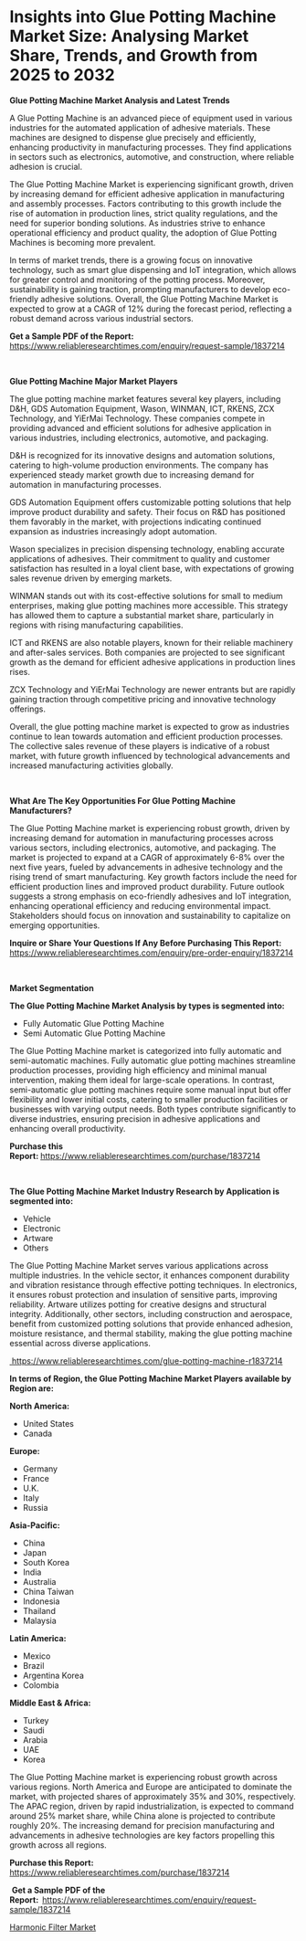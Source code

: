 <p><h1>Insights into Glue Potting Machine Market Size: Analysing Market Share, Trends, and Growth from 2025 to 2032</h1></p><p><strong>Glue Potting Machine Market Analysis and Latest Trends</strong></p>
<p><p>A Glue Potting Machine is an advanced piece of equipment used in various industries for the automated application of adhesive materials. These machines are designed to dispense glue precisely and efficiently, enhancing productivity in manufacturing processes. They find applications in sectors such as electronics, automotive, and construction, where reliable adhesion is crucial.</p><p>The Glue Potting Machine Market is experiencing significant growth, driven by increasing demand for efficient adhesive application in manufacturing and assembly processes. Factors contributing to this growth include the rise of automation in production lines, strict quality regulations, and the need for superior bonding solutions. As industries strive to enhance operational efficiency and product quality, the adoption of Glue Potting Machines is becoming more prevalent.</p><p>In terms of market trends, there is a growing focus on innovative technology, such as smart glue dispensing and IoT integration, which allows for greater control and monitoring of the potting process. Moreover, sustainability is gaining traction, prompting manufacturers to develop eco-friendly adhesive solutions. Overall, the Glue Potting Machine Market is expected to grow at a CAGR of 12% during the forecast period, reflecting a robust demand across various industrial sectors.</p></p>
<p><strong>Get a Sample PDF of the Report:&nbsp;</strong> <a href="https://www.reliableresearchtimes.com/enquiry/request-sample/1837214?utm_campaign=2305&utm_medium=2&utm_source=Github&utm_content=ia&utm_term=22022025&utm_id=glue-potting-machine">https://www.reliableresearchtimes.com/enquiry/request-sample/1837214</a></p>
<p>&nbsp;</p>
<p><strong>Glue Potting Machine Major Market Players</strong></p>
<p><p>The glue potting machine market features several key players, including D&H, GDS Automation Equipment, Wason, WINMAN, ICT, RKENS, ZCX Technology, and YiErMai Technology. These companies compete in providing advanced and efficient solutions for adhesive application in various industries, including electronics, automotive, and packaging.</p><p>D&H is recognized for its innovative designs and automation solutions, catering to high-volume production environments. The company has experienced steady market growth due to increasing demand for automation in manufacturing processes.</p><p>GDS Automation Equipment offers customizable potting solutions that help improve product durability and safety. Their focus on R&D has positioned them favorably in the market, with projections indicating continued expansion as industries increasingly adopt automation.</p><p>Wason specializes in precision dispensing technology, enabling accurate applications of adhesives. Their commitment to quality and customer satisfaction has resulted in a loyal client base, with expectations of growing sales revenue driven by emerging markets.</p><p>WINMAN stands out with its cost-effective solutions for small to medium enterprises, making glue potting machines more accessible. This strategy has allowed them to capture a substantial market share, particularly in regions with rising manufacturing capabilities.</p><p>ICT and RKENS are also notable players, known for their reliable machinery and after-sales services. Both companies are projected to see significant growth as the demand for efficient adhesive applications in production lines rises.</p><p>ZCX Technology and YiErMai Technology are newer entrants but are rapidly gaining traction through competitive pricing and innovative technology offerings. </p><p>Overall, the glue potting machine market is expected to grow as industries continue to lean towards automation and efficient production processes. The collective sales revenue of these players is indicative of a robust market, with future growth influenced by technological advancements and increased manufacturing activities globally.</p></p>
<p>&nbsp;</p>
<p><strong>What Are The Key Opportunities For Glue Potting Machine Manufacturers?</strong></p>
<p><p>The Glue Potting Machine market is experiencing robust growth, driven by increasing demand for automation in manufacturing processes across various sectors, including electronics, automotive, and packaging. The market is projected to expand at a CAGR of approximately 6-8% over the next five years, fueled by advancements in adhesive technology and the rising trend of smart manufacturing. Key growth factors include the need for efficient production lines and improved product durability. Future outlook suggests a strong emphasis on eco-friendly adhesives and IoT integration, enhancing operational efficiency and reducing environmental impact. Stakeholders should focus on innovation and sustainability to capitalize on emerging opportunities.</p></p>
<p><strong>Inquire or Share Your Questions If Any Before Purchasing This Report:</strong> <a href="https://www.reliableresearchtimes.com/enquiry/pre-order-enquiry/1837214?utm_campaign=2305&utm_medium=2&utm_source=Github&utm_content=ia&utm_term=22022025&utm_id=glue-potting-machine">https://www.reliableresearchtimes.com/enquiry/pre-order-enquiry/1837214</a></p>
<p>&nbsp;</p>
<p><strong>Market Segmentation</strong></p>
<p><strong>The Glue Potting Machine Market Analysis by types is segmented into:</strong></p>
<p><ul><li>Fully Automatic Glue Potting Machine</li><li>Semi Automatic Glue Potting Machine</li></ul></p>
<p><p>The Glue Potting Machine market is categorized into fully automatic and semi-automatic machines. Fully automatic glue potting machines streamline production processes, providing high efficiency and minimal manual intervention, making them ideal for large-scale operations. In contrast, semi-automatic glue potting machines require some manual input but offer flexibility and lower initial costs, catering to smaller production facilities or businesses with varying output needs. Both types contribute significantly to diverse industries, ensuring precision in adhesive applications and enhancing overall productivity.</p></p>
<p><strong>Purchase this Report:&nbsp;</strong><a href="https://www.reliableresearchtimes.com/purchase/1837214?utm_campaign=2305&utm_medium=2&utm_source=Github&utm_content=ia&utm_term=22022025&utm_id=glue-potting-machine">https://www.reliableresearchtimes.com/purchase/1837214</a></p>
<p>&nbsp;</p>
<p><strong>The Glue Potting Machine Market Industry Research by Application is segmented into:</strong></p>
<p><ul><li>Vehicle</li><li>Electronic</li><li>Artware</li><li>Others</li></ul></p>
<p><p>The Glue Potting Machine Market serves various applications across multiple industries. In the vehicle sector, it enhances component durability and vibration resistance through effective potting techniques. In electronics, it ensures robust protection and insulation of sensitive parts, improving reliability. Artware utilizes potting for creative designs and structural integrity. Additionally, other sectors, including construction and aerospace, benefit from customized potting solutions that provide enhanced adhesion, moisture resistance, and thermal stability, making the glue potting machine essential across diverse applications.</p></p>
<p><a href="https://www.reliableresearchtimes.com/glue-potting-machine-r1837214?utm_campaign=2305&utm_medium=2&utm_source=Github&utm_content=ia&utm_term=22022025&utm_id=glue-potting-machine">&nbsp;https://www.reliableresearchtimes.com/glue-potting-machine-r1837214</a></p>
<p><strong>In terms of Region, the Glue Potting Machine Market Players available by Region are:</strong></p>
<p>
    <p> <strong> North America: </strong>
        <ul>
            <li>United States</li>
            <li>Canada</li>
        </ul>
        </p> 
    <p> <strong> Europe: </strong>
        <ul>
            <li>Germany</li>
            <li>France</li>
            <li>U.K.</li>
            <li>Italy</li>
            <li>Russia</li>
        </ul>
        </p> 
    <p> <strong> Asia-Pacific: </strong>
        <ul>
            <li>China</li>
            <li>Japan</li>
            <li>South Korea</li>
            <li>India</li>
            <li>Australia</li>
            <li>China Taiwan</li>
            <li>Indonesia</li>
            <li>Thailand</li>
            <li>Malaysia</li>
        </ul>
        </p> 
    <p> <strong> Latin America: </strong>
        <ul>
            <li>Mexico</li>
            <li>Brazil</li>
            <li>Argentina Korea</li>
            <li>Colombia</li>
        </ul>
        </p> 
    <p> <strong> Middle East & Africa: </strong>
        <ul>
            <li>Turkey</li>
            <li>Saudi</li>
            <li>Arabia</li>
            <li>UAE</li>
            <li>Korea</li>
        </ul>
    </p>
    </p>
<p><p>The Glue Potting Machine market is experiencing robust growth across various regions. North America and Europe are anticipated to dominate the market, with projected shares of approximately 35% and 30%, respectively. The APAC region, driven by rapid industrialization, is expected to command around 25% market share, while China alone is projected to contribute roughly 20%. The increasing demand for precision manufacturing and advancements in adhesive technologies are key factors propelling this growth across all regions.</p></p>
<p><strong>Purchase this Report: </strong><a href="https://www.reliableresearchtimes.com/purchase/1837214?utm_campaign=2305&utm_medium=2&utm_source=Github&utm_content=ia&utm_term=22022025&utm_id=glue-potting-machine">https://www.reliableresearchtimes.com/purchase/1837214</a></p>
<p>&nbsp;<strong>Get a Sample PDF of the Report:&nbsp;&nbsp;</strong><a href="https://www.reliableresearchtimes.com/enquiry/request-sample/1837214?utm_campaign=2305&utm_medium=2&utm_source=Github&utm_content=ia&utm_term=22022025&utm_id=glue-potting-machine">https://www.reliableresearchtimes.com/enquiry/request-sample/1837214</a></p>
<p><strong></strong></p>
<p><p><a href="https://github.com/oliveroste6/Market-Research-Report-List-1/blob/main/harmonic-filter-market.md?utm_campaign=2305&utm_medium=2&utm_source=Github&utm_content=ia&utm_term=22022025&utm_id=glue-potting-machine">Harmonic Filter Market</a></p></p>